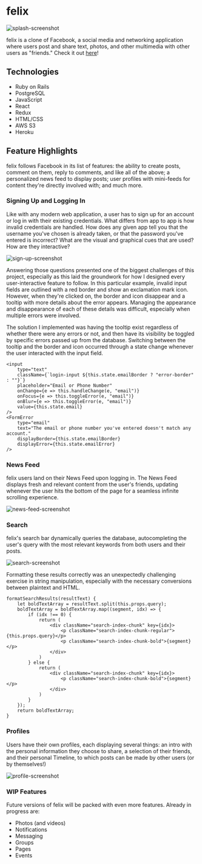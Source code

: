 # felix

![splash-screenshot](https://github.com/clericl/felix/raw/master/app/assets/images/splash.png "Splash")

felix is a clone of Facebook, a social media and networking application where users post and share text, photos, and other multimedia with other users as "friends."
Check it out [here](https://felixfb.herokuapp.com/#/)!

## Technologies

* Ruby on Rails
* PostgreSQL
* JavaScript
* React
* Redux
* HTML/CSS
* AWS S3
* Heroku

## Feature Highlights

felix follows Facebook in its list of features: the ability to create posts, comment on them, reply to comments, and like all of the above; a personalized news feed to display posts; user profiles with mini-feeds for content they're directly involved with; and much more.

### Signing Up and Logging In

Like with any modern web application, a user has to sign up for an account or log in with their existing credentials. What differs from app to app is how invalid credentials are handled. How does any given app tell you that the username you've chosen is already taken, or that the password you've entered is incorrect? What are the visual and graphical cues that are used? How are they interactive?

![sign-up-screenshot](https://github.com/clericl/felix/raw/master/app/assets/images/sign_up.png "Sign Up errors")

Answering those questions presented one of the biggest challenges of this project, especially as this laid the groundwork for how I designed every user-interactive feature to follow. In this particular example, invalid input fields are outlined with a red border and show an exclamation mark icon. However, when they're clicked on, the border and icon disappear and a tooltip with more details about the error appears. Managing the appearance and disappearance of each of these details was difficult, especially when multiple errors were involved.

The solution I implemented was having the tooltip exist regardless of whether there were any errors or not, and then have its visibility be toggled by specific errors passed up from the database. Switching between the tooltip and the border and icon occurred through a state change whenever the user interacted with the input field.

```
<input
    type="text"
    className={`login-input ${this.state.emailBorder ? "error-border" : ""}`}
    placeholder="Email or Phone Number"
    onChange={e => this.handleChange(e, "email")}
    onFocus={e => this.toggleError(e, "email")}
    onBlur={e => this.toggleError(e, "email")}
    value={this.state.email}
/>
<FormError
    type="email"
    text="The email or phone number you've entered doesn't match any account."
    displayBorder={this.state.emailBorder}
    displayError={this.state.emailError}
/>
```

### News Feed

felix users land on their News Feed upon logging in. The News Feed displays fresh and relevant content from the user's friends, updating whenever the user hits the bottom of the page for a seamless infinite scrolling experience.

![news-feed-screenshot](https://github.com/clericl/felix/raw/master/app/assets/images/news_feed.png "News Feed")

### Search

felix's search bar dynamically queries the database, autocompleting the user's query with the most relevant keywords from both users and their posts.

![search-screenshot](https://github.com/clericl/felix/raw/master/app/assets/images/search.png "Search")

Formatting these results correctly was an unexpectedly challenging exercise in string manipulation, especially with the necessary conversions between plaintext and HTML.

```
formatSearchResults(resultText) {
    let boldTextArray = resultText.split(this.props.query);
    boldTextArray = boldTextArray.map((segment, idx) => {
        if (idx !== 0) {
            return (
                <div className="search-index-chunk" key={idx}>
                    <p className="search-index-chunk-regular">{this.props.query}</p>
                    <p className="search-index-chunk-bold">{segment}</p>
                </div>
            )
        } else {
            return (
                <div className="search-index-chunk" key={idx}>
                    <p className="search-index-chunk-bold">{segment}</p>
                </div>
            )
        }
    });
    return boldTextArray;
}
```

### Profiles

Users have their own profiles, each displaying several things: an intro with the personal information they choose to share, a selection of their friends, and their personal Timeline, to which posts can be made by other users (or by themselves!)

![profile-screenshot](https://github.com/clericl/felix/raw/master/app/assets/images/profile.png "Profile")

### WIP Features

Future versions of felix will be packed with even more features. Already in progress are:

* Photos (and videos)
* Notifications
* Messaging
* Groups
* Pages
* Events
